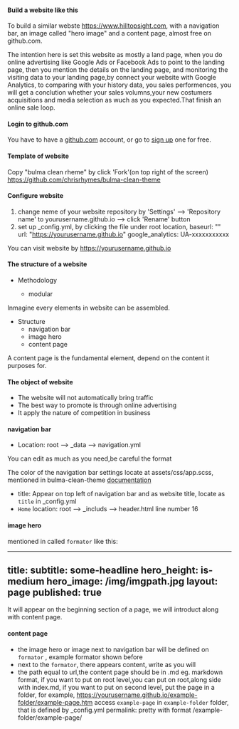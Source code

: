 #### Build a website like this

To build a similar webste https://www.hilltopsight.com, with a navigation bar, an image called "hero image" and a content page, almost free on github.com.

The intention here is set this website as mostly a land page, when you do online advertising like Google Ads or Facebook Ads to point to the landing page, then you mention the details on the landing page, and monitoring the visiting data to your landing page,by connect your website with Google Analytics, to comparing with your history data, you sales performences, you will get a conclution whether your sales volumns,your new costumers acquisitions and media selection as wuch as you expected.That finish an online sale loop.

#### Login to github.com

You have to have a [github.com](https://github.com/) account, or go to [sign up](https://github.com/) one for free.

#### Template of website

Copy "bulma clean rheme" by click 'Fork'(on top right of the screen) https://github.com/chrisrhymes/bulma-clean-theme

#### Configure website

1. change neme of your website repository by 'Settings' --> 'Repository name' to yourusername.github.io -->  click 'Rename' button
2. set up _config.yml, by clicking the file under root location, 
	baseurl: ""
    url: "https://yourusername.github.io"
	google_analytics: UA-xxxxxxxxxxx

You can visit website by https://yourusername.github.io

#### The structure of a website

- Methodology

	- modular
    
Inmagine every elements in website can be assembled.

- Structure
	- navigation bar
    - image hero
    - content page
    
A content page is the fundamental element, depend on the content it purposes for.

#### The object of  website

- The website will not automatically bring traffic
- The best way to promote is through online advertising
- It apply the nature of competition in business

#### navigation bar

- Location: root --> _data --> navigation.yml

You can edit as much as you need,be careful the format

The color of the navigation bar settings locate at assets/css/app.scss, mentioned in bulma-clean-theme [documentation](https://github.com/chrisrhymes/bulma-clean-theme#sidebar-visibility)

- title: Appear on top left of navigation bar and as website title, locate as `title` in _config.yml
- `Home` location: root --> _includs --> header.html line number 16

#### image hero

mentioned in called `formator` like this:

---
title: 
subtitle: some-headline
hero_height: is-medium
hero_image: /img/imgpath.jpg
layout: page
published: true
---

It will appear on the beginning section of a page,  we will introduct along with content page.

#### content page

- the image hero or image next to navigation bar will be defined on `formator` , example formator shown before
- next to the `formator`, there appears content, write as you will
- the path equal to url,the content page should be in .md eg. markdown format,  if you want to put on root level,you can put on root,along side with index.md, if you want to put on second level, put the page in a folder, for example, https://yourusername.github.io/example-folder/example-page.htm access `example-page` in `example-folder` folder, that is defined by _config.yml permalink: pretty with format  /example-folder/example-page/

